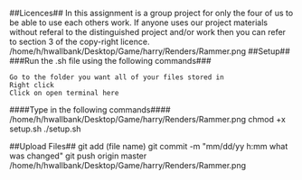 ##Licences##
In this assignment is a group project for only the four of us to be able to use each others work.
If anyone uses our project materials without referal to the distinguished project and/or work then you can refer to section 3 of the copy-right licence.
/home/h/hwallbank/Desktop/Game/harry/Renders/Rammer.png
##Setup##
###Run the .sh file using the following commands###

	Go to the folder you want all of your files stored in
	Right click
	Click on open terminal here

####Type in the following commands####
/home/h/hwallbank/Desktop/Game/harry/Renders/Rammer.png
	chmod +x setup.sh
	./setup.sh


##Upload Files##
	git add (file name)
	git commit -m "mm/dd/yy h:mm what was changed"
	git push origin master
/home/h/hwallbank/Desktop/Game/harry/Renders/Rammer.png
